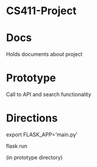 # CS411-Project

# Docs 
Holds documents about project

# Prototype
Call to API and search functionality

# Directions 
export FLASK_APP='main.py' 

flask run 

(in prototype directory) 
